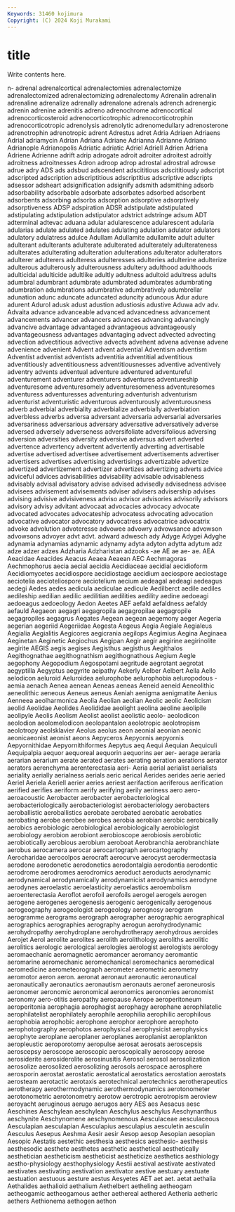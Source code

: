 ```yaml
---
Keywords: 31460 kojimura
Copyright: (C) 2024 Koji Murakami
---
```


# title

Write contents here.



n- adrenal adrenalcortical adrenalectomies adrenalectomize adrenalectomized
adrenalectomizing adrenalectomy Adrenalin adrenalin adrenaline adrenalize adrenally adrenalone adrenals adrench
adrenergic adrenin adrenine adrenitis adreno adrenochrome adrenocortical adrenocorticosteroid adrenocorticotrophic adrenocorticotrophin
adrenocorticotropic adrenolysis adrenolytic adrenomedullary adrenosterone adrenotrophin adrenotropic adrent Adrestus adret
Adria Adriaen Adriaens Adrial adriamycin Adrian Adriana Adriane Adrianna Adrianne
Adriano Adrianople Adrianopolis Adriatic adriatic Adriel Adriell Adrien Adriena Adriene
Adrienne adrift adrip adrogate adroit adroiter adroitest adroitly adroitness adroitnesses
Adron adroop adrop adrostal adrostral adrowse adrue adry ADS ads
adsbud adscendent adscititious adscititiously adscript adscripted adscription adscriptitious adscriptitius adscriptive
adscripts adsessor adsheart adsignification adsignify adsmith adsmithing adsorb adsorbability adsorbable
adsorbate adsorbates adsorbed adsorbent adsorbents adsorbing adsorbs adsorption adsorptive adsorptively
adsorptiveness ADSP adspiration ADSR adstipulate adstipulated adstipulating adstipulation adstipulator adstrict
adstringe adsum ADT adterminal adtevac aduana adular adularescence adularescent adularia
adularias adulate adulated adulates adulating adulation adulator adulators adulatory adulatress
adulce Adullam Adullamite adullamite adult adulter adulterant adulterants adulterate adulterated
adulterately adulterateness adulterates adulterating adulteration adulterations adulterator adulterators adulterer adulterers
adulteress adulteresses adulteries adulterine adulterize adulterous adulterously adulterousness adultery adulthood
adulthoods adulticidal adulticide adultlike adultly adultness adultoid adultress adults adumbral
adumbrant adumbrate adumbrated adumbrates adumbrating adumbration adumbrations adumbrative adumbratively adumbrellar
adunation adunc aduncate aduncated aduncity aduncous Adur adure adurent Adurol
adusk adust adustion adustiosis adustive Aduwa adv adv. Advaita advance
advanceable advanced advancedness advancement advancements advancer advancers advances advancing advancingly
advancive advantage advantaged advantageous advantageously advantageousness advantages advantaging advect advected
advecting advection advectitious advective advects advehent advena advenae advene advenience
advenient Advent advent advential Adventism adventism Adventist adventist adventists adventitia
adventitial adventitious adventitiously adventitiousness adventitiousnesses adventive adventively adventry advents adventual
adventure adventured adventureful adventurement adventurer adventurers adventures adventureship adventuresome adventuresomely
adventuresomeness adventuresomes adventuress adventuresses adventuring adventurish adventurism adventurist adventuristic adventurous
adventurously adventurousness adverb adverbial adverbiality adverbialize adverbially adverbiation adverbless adverbs
adversa adversant adversaria adversarial adversaries adversariness adversarious adversary adversative adversatively
adverse adversed adversely adverseness adversifoliate adversifolious adversing adversion adversities adversity
adversive adversus advert adverted advertence advertency advertent advertently adverting advertisable
advertise advertised advertisee advertisement advertisements advertiser advertisers advertises advertising advertisings
advertizable advertize advertized advertizement advertizer advertizes advertizing adverts advice adviceful
advices advisabilities advisability advisable advisableness advisably advisal advisatory advise advised
advisedly advisedness advisee advisees advisement advisements adviser advisers advisership advises
advising advisive advisiveness adviso advisor advisories advisorily advisors advisory advisy
advitant advocaat advocacies advocacy advocate advocated advocates advocateship advocatess advocating
advocation advocative advocator advocatory advocatress advocatrice advocatrix advoke advolution advoteresse
advowee advowry advowsance advowson advowsons advoyer advt advt. adward adwesch
ady Adyge Adygei Adyghe adynamia adynamias adynamic adynamy adyta adyton
adytta adytum adz adze adzer adzes Adzharia Adzharistan adzooks -ae
AE ae ae- ae. AEA Aeacidae Aeacides Aeacus Aeaea Aeaean
AEC Aechmagoras Aechmophorus aecia aecial aecidia Aecidiaceae aecidial aecidioform Aecidiomycetes
aecidiospore aecidiostage aecidium aeciospore aeciostage aeciotelia aecioteliospore aeciotelium aecium aedeagal
aedeagi aedeagus aedegi Aedes aedes aedicula aediculae aedicule Aedilberct aedile
aediles aedileship aedilian aedilic aedilitian aedilities aedility aedine aedoeagi aedoeagus
aedoeology Aedon Aeetes AEF aefald aefaldness aefaldy aefauld Aegaeon aegagri
aegagropila aegagropilae aegagropile aegagropiles aegagrus Aegates Aegean aegean aegemony aeger
Aegeria aegerian aegeriid Aegeriidae Aegesta Aegeus Aegia Aegiale Aegialeus Aegialia
Aegialitis Aegicores aegicrania aegilops Aegimius Aegina Aeginaea Aeginetan Aeginetic Aegiochus
Aegipan Aegir aegir aegirine aegirinolite aegirite AEGIS aegis aegises Aegisthus
aegisthus Aegithalos Aegithognathae aegithognathism aegithognathous Aegium Aegle aegophony Aegopodium Aegospotami
aegritude aegrotant aegrotat aegyptilla Aegyptus aegyrite aeipathy Aekerly Aelber Aelbert
Aella Aello aelodicon aeluroid Aeluroidea aelurophobe aelurophobia aeluropodous -aemia aenach
Aenea aenean Aeneas aeneas Aeneid aeneid Aeneolithic aeneolithic aeneous Aeneus
aeneus Aeniah aenigma aenigmatite Aenius Aenneea aeolharmonica Aeolia Aeolian aeolian
Aeolic aeolic Aeolicism aeolid Aeolidae Aeolides Aeolididae aeolight aeolina aeoline
aeolipile aeolipyle Aeolis Aeolism Aeolist aeolist aeolistic aeolo- aeolodicon aeolodion
aeolomelodicon aeolopantalon aeolotropic aeolotropism aeolotropy aeolsklavier Aeolus aeolus aeon aeonial
aeonian aeonic aeonicaeonist aeonist aeons Aepyceros Aepyornis aepyornis Aepyornithidae Aepyornithiformes
Aepytus aeq Aequi Aequian Aequiculi Aequipalpia aequor aequoreal aequorin aequorins
aer aer- aerage aeraria aerarian aerarium aerate aerated aerates aerating
aeration aerations aerator aerators aerenchyma aerenterectasia aeri- Aeria aerial aerialist
aerialists aeriality aerially aerialness aerials aeric aerical Aerides aerides aerie
aeried Aeriel Aeriela Aeriell aerier aeries aeriest aerifaction aeriferous aerification
aerified aerifies aeriform aerify aerifying aerily aeriness aero aero- aeroacoustic
Aerobacter aerobacter aerobacteriological aerobacteriologically aerobacteriologist aerobacteriology aerobacters aeroballistic aeroballistics aerobate
aerobated aerobatic aerobatics aerobating aerobe aerobee aerobes aerobia aerobian aerobic
aerobically aerobics aerobiologic aerobiological aerobiologically aerobiologist aerobiology aerobion aerobiont aerobioscope
aerobiosis aerobiotic aerobiotically aerobious aerobium aeroboat Aerobranchia aerobranchiate aerobus aerocamera
aerocar aerocartograph aerocartography Aerocharidae aerocolpos aerocraft aerocurve aerocyst aerodermectasia aerodone
aerodonetic aerodonetics aerodontalgia aerodontia aerodontic aerodrome aerodromes aerodromics aeroduct aeroducts
aerodynamic aerodynamical aerodynamically aerodynamicist aerodynamics aerodyne aerodynes aeroelastic aeroelasticity aeroelastics
aeroembolism aeroenterectasia Aeroflot aerofoil aerofoils aerogel aerogels aerogen aerogene aerogenes
aerogenesis aerogenic aerogenically aerogenous aerogeography aerogeologist aerogeology aerognosy aerogram aerogramme
aerograms aerograph aerographer aerographic aerographical aerographics aerographies aerography aerogun aerohydrodynamic
aerohydropathy aerohydroplane aerohydrotherapy aerohydrous aeroides Aerojet Aerol aerolite aerolites aerolith
aerolithology aeroliths aerolitic aerolitics aerologic aerological aerologies aerologist aerologists aerology
aeromaechanic aeromagnetic aeromancer aeromancy aeromantic aeromarine aeromechanic aeromechanical aeromechanics aeromedical
aeromedicine aerometeorograph aerometer aerometric aerometry aeromotor aeron aeron. aeronat aeronaut
aeronautic aeronautical aeronautically aeronautics aeronautism aeronauts aeronef aeroneurosis aeronomer aeronomic
aeronomical aeronomics aeronomies aeronomist aeronomy aero-otitis aeropathy aeropause Aerope aeroperitoneum
aeroperitonia aerophagia aerophagist aerophagy aerophane aerophilatelic aerophilatelist aerophilately aerophile aerophilia
aerophilic aerophilous aerophobia aerophobic aerophone aerophor aerophore aerophoto aerophotography aerophotos
aerophysical aerophysicist aerophysics aerophyte aeroplane aeroplaner aeroplanes aeroplanist aeroplankton aeropleustic
aeroporotomy aeropulse aerosat aerosats aeroscepsis aeroscepsy aeroscope aeroscopic aeroscopically aeroscopy
aerose aerosiderite aerosiderolite aerosinusitis Aerosol aerosol aerosolization aerosolize aerosolized aerosolizing
aerosols aerospace aerosphere aerosporin aerostat aerostatic aerostatical aerostatics aerostation aerostats
aerosteam aerotactic aerotaxis aerotechnical aerotechnics aerotherapeutics aerotherapy aerothermodynamic aerothermodynamics aerotonometer
aerotonometric aerotonometry aerotow aerotropic aerotropism aeroview aeroyacht aeruginous aerugo aerugos
aery AES aes Aesacus aesc Aeschines Aeschylean aeschylean Aeschylus aeschylus
Aeschynanthus aeschynite Aeschynomene aeschynomenous Aesculaceae aesculaceous Aesculapian aesculapian Aesculapius aesculapius
aesculetin aesculin Aesculus Aesepus Aeshma Aesir aesir Aesop aesop Aesopian
aesopian Aesopic Aestatis aestethic aesthesia aesthesics aesthesio- aesthesis aesthesodic aesthete
aesthetes aesthetic aesthetical aesthetically aesthetician aestheticism aestheticist aestheticize aesthetics aesthiology
aestho-physiology aesthophysiology Aestii aestival aestivate aestivated aestivates aestivating aestivation aestivator
aestive aestuary aestuate aestuation aestuous aesture aestus Aesyetes AET aet
aet. aetat aethalia Aethalides aethalioid aethalium Aethelbert aetheling aetheogam aetheogamic
aetheogamous aether aethereal aethered Aetheria aetheric aethers Aethionema aethogen aethon
